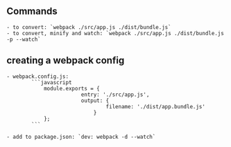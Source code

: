 ## Commands
	- to convert: `webpack ./src/app.js ./dist/bundle.js`
	- to convert, minify and watch: `webpack ./src/app.js ./dist/bundle.js -p --watch`

## creating a webpack config
	- webpack.config.js:
			```javascript
				module.exports = {
							entry: './src/app.js',
							output: {
									filename: './dist/app.bundle.js'
								}
				};
			```

	- add to package.json: `dev: webpack -d --watch`
